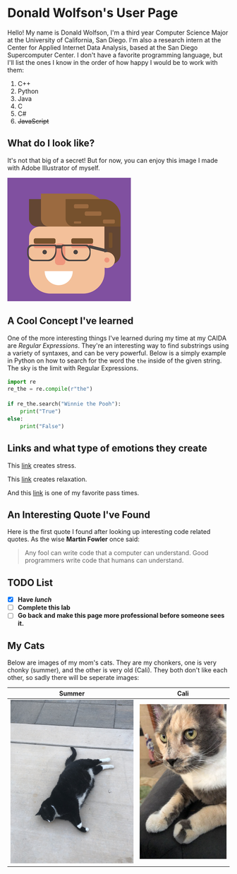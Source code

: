 # Donald Wolfson's User Page

Hello! My name is Donald Wolfson, I'm a third year Computer Science Major at the University of California, San Diego. I'm also a research intern at the Center for Applied Internet Data Analysis, based at the San Diego Supercomputer Center. I don't have a favorite programming language, but I'll list the ones I know in the order of how happy I would be to work with them:

1. C++
2. Python
3. Java
4. C
5. C#
6. ~~JavaScript~~

## What do I look like?

It's not that big of a secret! But for now, you can enjoy this image I made with Adobe Illustrator of myself.

![Adobe Illustrator Version of Me](images/Profile_Pic.png)

## A Cool Concept I've learned

One of the more interesting things I've learned during my time at my CAIDA are *Regular Expressions*. They're an interesting way to find substrings using a variety of syntaxes, and can be very powerful. Below is a simply example in Python on how to search for the word the `the` inside of the given string. The sky is the limit with Regular Expressions.

~~~python
import re
re_the = re.compile(r"the")

if re_the.search("Winnie the Pooh"):
    print("True")
else:
    print("False")
~~~

## Links and what type of emotions they create

This [link](https://cse.ucsd.edu/index.php/undergraduate/tentative-course-offerings) creates stress.

This [link](https://www.youtube.com/) creates relaxation.

And this [link](https://www.reddit.com/) is one of my favorite pass times.

## An Interesting Quote I've Found

Here is the first quote I found after looking up interesting code related quotes. As the wise **Martin Fowler** once said:

> Any fool can write code that a computer can understand. Good programmers write code that humans can understand.

## TODO List

- [x] **Have _lunch_**
- [ ] **Complete this lab**
- [ ] **Go back and make this page more professional before someone sees it.**

## My Cats

Below are images of my mom's cats. They are my chonkers, one is very chonky (summer), and the other is very old (Cali). They both don't like each other, so sadly there will be seperate images:

| Summer | Cali |
|:------:|:----:|
| ![Summer](images/Summer.png) | ![Cali](images/Cali.jpeg) |
